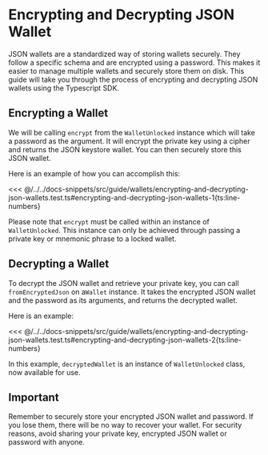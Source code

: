 # Encrypting and Decrypting JSON Wallet

JSON wallets are a standardized way of storing wallets securely. They follow a specific schema and are encrypted using a password. This makes it easier to manage multiple wallets and securely store them on disk. This guide will take you through the process of encrypting and decrypting JSON wallets using the Typescript SDK.

## Encrypting a Wallet

We will be calling `encrypt` from the `WalletUnlocked` instance which will take a password as the argument. It will encrypt the private key using a cipher and returns the JSON keystore wallet. You can then securely store this JSON wallet.

Here is an example of how you can accomplish this:

<<< @/../../docs-snippets/src/guide/wallets/encrypting-and-decrypting-json-wallets.test.ts#encrypting-and-decrypting-json-wallets-1{ts:line-numbers}

Please note that `encrypt` must be called within an instance of `WalletUnlocked`. This instance can only be achieved through passing a private key or mnemonic phrase to a locked wallet.

## Decrypting a Wallet

To decrypt the JSON wallet and retrieve your private key, you can call `fromEncryptedJson` on a`Wallet` instance. It takes the encrypted JSON wallet and the password as its arguments, and returns the decrypted wallet.

Here is an example:

<<< @/../../docs-snippets/src/guide/wallets/encrypting-and-decrypting-json-wallets.test.ts#encrypting-and-decrypting-json-wallets-2{ts:line-numbers}

In this example, `decryptedWallet` is an instance of `WalletUnlocked` class, now available for use.

## Important

Remember to securely store your encrypted JSON wallet and password. If you lose them, there will be no way to recover your wallet. For security reasons, avoid sharing your private key, encrypted JSON wallet or password with anyone.
